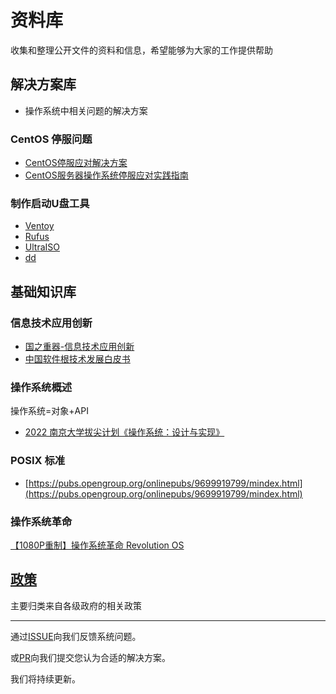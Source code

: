 # 资料库

收集和整理公开文件的资料和信息，希望能够为大家的工作提供帮助

## 解决方案库

- 操作系统中相关问题的解决方案

### CentOS 停服问题

- [CentOS停服应对解决方案](https://www.kylinos.cn/support/document/53.html)
- [CentOS服务器操作系统停服应对实践指南](https://docs.qq.com/pdf/DUU9CTk94ZkZjSHlE)
  
### 制作启动U盘工具

- [Ventoy](https://www.ventoy.net/cn/index.html)
- [Rufus](http://rufus.ie/zh/)
- [UltraISO](https://cn.ultraiso.net/)
- [dd](https://www.gnu.org/software/coreutils/manual/html_node/dd-invocation.html#dd-invocation)

## 基础知识库

### 信息技术应用创新

- [国之重器-信息技术应用创新](https://www.bilibili.com/video/BV1Wi4y1C7jh?share_source=copy_web)
- [中国软件根技术发展白皮书](https://kdocs.cn/l/cfji8c2tjvF1)

### 操作系统概述

操作系统=对象+API

- [2022 南京大学拔尖计划《操作系统：设计与实现》](https://www.bilibili.com/video/BV1Cm4y1d7Ur?share_source=copy_web)

### POSIX 标准

- [https://pubs.opengroup.org/onlinepubs/9699919799/mindex.html](https://pubs.opengroup.org/onlinepubs/9699919799/mindex.html)

### 操作系统革命

[【1080P重制】操作系统革命 Revolution OS](https://www.bilibili.com/video/BV1iC4y187nT?share_source=copy_web)

## [政策](政策/README.md)

主要归类来自各级政府的相关政策

---

通过[ISSUE](https://gitee.com/kylinos_fj/doc/issues)向我们反馈系统问题。

或[PR](https://gitee.com/kylinos_fj/doc/pulls)向我们提交您认为合适的解决方案。

我们将持续更新。
